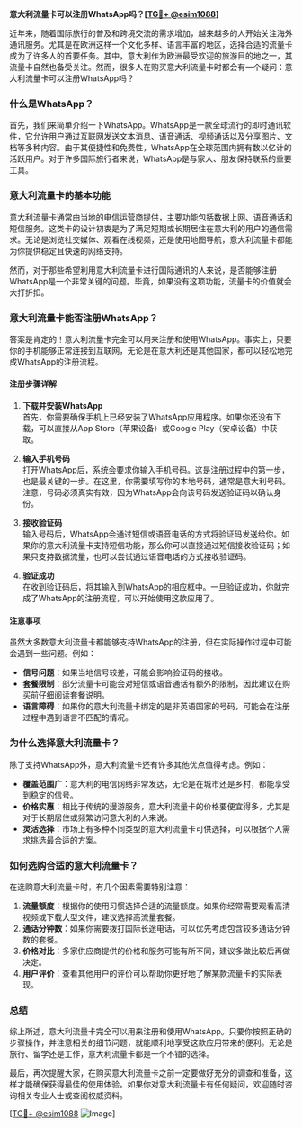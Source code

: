 **意大利流量卡可以注册WhatsApp吗？[[TG💪+ @esim1088](https://t.me/s/esim1088)]**

近年来，随着国际旅行的普及和跨境交流的需求增加，越来越多的人开始关注海外通讯服务。尤其是在欧洲这样一个文化多样、语言丰富的地区，选择合适的流量卡成为了许多人的首要任务。其中，意大利作为欧洲最受欢迎的旅游目的地之一，其流量卡自然也备受关注。然而，很多人在购买意大利流量卡时都会有一个疑问：意大利流量卡可以注册WhatsApp吗？

### **什么是WhatsApp？**
首先，我们来简单介绍一下WhatsApp。WhatsApp是一款全球流行的即时通讯软件，它允许用户通过互联网发送文本消息、语音通话、视频通话以及分享图片、文档等多种内容。由于其便捷性和免费性，WhatsApp在全球范围内拥有数以亿计的活跃用户。对于许多国际旅行者来说，WhatsApp是与家人、朋友保持联系的重要工具。

### **意大利流量卡的基本功能**
意大利流量卡通常由当地的电信运营商提供，主要功能包括数据上网、语音通话和短信服务。这类卡的设计初衷是为了满足短期或长期居住在意大利的用户的通信需求。无论是浏览社交媒体、观看在线视频，还是使用地图导航，意大利流量卡都能为你提供稳定且快速的网络支持。

然而，对于那些希望利用意大利流量卡进行国际通讯的人来说，是否能够注册WhatsApp是一个非常关键的问题。毕竟，如果没有这项功能，流量卡的价值就会大打折扣。

### **意大利流量卡能否注册WhatsApp？**
答案是肯定的！意大利流量卡完全可以用来注册和使用WhatsApp。事实上，只要你的手机能够正常连接到互联网，无论是在意大利还是其他国家，都可以轻松地完成WhatsApp的注册流程。

#### **注册步骤详解**
1. **下载并安装WhatsApp**  
   首先，你需要确保手机上已经安装了WhatsApp应用程序。如果你还没有下载，可以直接从App Store（苹果设备）或Google Play（安卓设备）中获取。

2. **输入手机号码**  
   打开WhatsApp后，系统会要求你输入手机号码。这是注册过程中的第一步，也是最关键的一步。在这里，你需要填写你的本地号码，通常是意大利号码。注意，号码必须真实有效，因为WhatsApp会向该号码发送验证码以确认身份。

3. **接收验证码**  
   输入号码后，WhatsApp会通过短信或语音电话的方式将验证码发送给你。如果你的意大利流量卡支持短信功能，那么你可以直接通过短信接收验证码；如果只支持数据流量，也可以尝试通过语音电话的方式接收验证码。

4. **验证成功**  
   在收到验证码后，将其输入到WhatsApp的相应框中。一旦验证成功，你就完成了WhatsApp的注册流程，可以开始使用这款应用了。

#### **注意事项**
虽然大多数意大利流量卡都能够支持WhatsApp的注册，但在实际操作过程中可能会遇到一些问题。例如：
- **信号问题**：如果当地信号较差，可能会影响验证码的接收。
- **套餐限制**：部分流量卡可能会对短信或语音通话有额外的限制，因此建议在购买前仔细阅读套餐说明。
- **语言障碍**：如果你的意大利流量卡绑定的是非英语国家的号码，可能会在注册过程中遇到语言不匹配的情况。

### **为什么选择意大利流量卡？**
除了支持WhatsApp外，意大利流量卡还有许多其他优点值得考虑。例如：
- **覆盖范围广**：意大利的电信网络非常发达，无论是在城市还是乡村，都能享受到稳定的信号。
- **价格实惠**：相比于传统的漫游服务，意大利流量卡的价格要便宜得多，尤其是对于长期居住或频繁访问意大利的人来说。
- **灵活选择**：市场上有多种不同类型的意大利流量卡可供选择，可以根据个人需求挑选最合适的方案。

### **如何选购合适的意大利流量卡？**
在选购意大利流量卡时，有几个因素需要特别注意：
1. **流量额度**：根据你的使用习惯选择合适的流量额度。如果你经常需要观看高清视频或下载大型文件，建议选择高流量套餐。
2. **通话分钟数**：如果你需要拨打国际长途电话，可以优先考虑包含较多通话分钟数的套餐。
3. **价格对比**：多家供应商提供的价格和服务可能有所不同，建议多做比较后再做决定。
4. **用户评价**：查看其他用户的评价可以帮助你更好地了解某款流量卡的实际表现。

### **总结**
综上所述，意大利流量卡完全可以用来注册和使用WhatsApp。只要你按照正确的步骤操作，并注意相关的细节问题，就能顺利地享受这款应用带来的便利。无论是旅行、留学还是工作，意大利流量卡都是一个不错的选择。

最后，再次提醒大家，在购买意大利流量卡之前一定要做好充分的调查和准备，这样才能确保获得最佳的使用体验。如果你对意大利流量卡有任何疑问，欢迎随时咨询相关专业人士或查阅权威资料。

[[TG💪+ @esim1088](https://t.me/s/esim1088) ![Image](https://i.postimg.cc/4NQfJmqS/Snipaste-2025-05-13-00-14-12.png)]